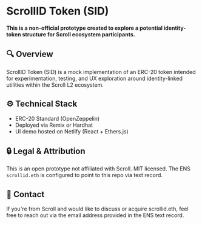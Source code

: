# ScrollID Token (SID)

**This is a non-official prototype created to explore a potential identity-token structure for Scroll ecosystem participants.**

## 🔍 Overview

ScrollID Token (SID) is a mock implementation of an ERC-20 token intended for experimentation, testing, and UX exploration around identity-linked utilities within the Scroll L2 ecosystem.

## ⚙️ Technical Stack
- ERC-20 Standard (OpenZeppelin)
- Deployed via Remix or Hardhat
- UI demo hosted on Netlify (React + Ethers.js)

## 🔒 Legal & Attribution
This is an open prototype not affiliated with Scroll. MIT licensed. The ENS `scrollid.eth` is configured to point to this repo via text record.

## 👋 Contact
If you're from Scroll and would like to discuss or acquire scrollid.eth, feel free to reach out via the email address provided in the ENS text record.
